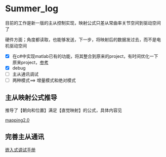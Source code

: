 # Summer_log

目前的工作是新一版的主从控制实现，映射公式只差从常曲率关节空间到驱动空间了

硬件方面；角度都读取，也能够发送，下一步，将映射后的数据发过去，而不是电机驱动空间

* [x] 在c#中实现matlab已有的功能，将其整合到原来的project，有时间优化一下原来project，[参考](https://github.com/SJTU-RoboMaster-Team/Electronic-control-code-specification)
* [x] debug
* [ ] 主从通讯调试
* [ ] 两种模式==> 增量模式和绝对模式

## 主从映射公式推导

推导了【朝向和位置】满足【直觉映射】的公式，具体内容见

[mapping2.0](E:\GitHub\Mac_win\Mac_Win\sugical_robot\mapping_strategy\mapping_strategy2.0.md)

## 完善主从通讯

[嵌入式调试手册](E:\GitHub\Mac_win\Mac_Win\sugical_robot\EE_control\embedded_testing_log)